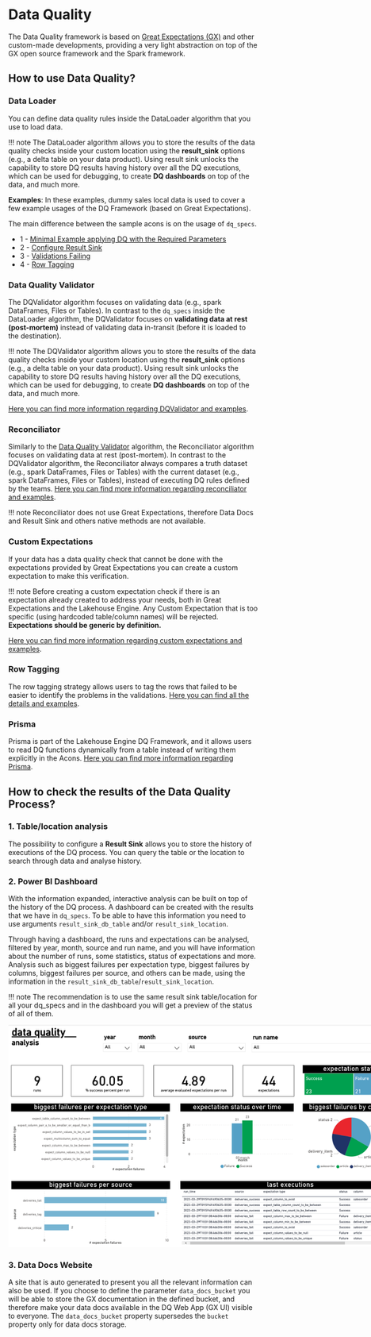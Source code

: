 # Data Quality

The Data Quality framework is based on [Great Expectations (GX)](https://greatexpectations.io/) and other custom-made 
developments, providing a very light abstraction on top of the GX open source framework and the Spark framework.

## How to use Data Quality?

### Data Loader
You can define data quality rules inside the DataLoader algorithm that you use to load data.

!!! note
    The DataLoader algorithm allows you to store the results of the data quality checks inside your custom location
    using the **result_sink** options (e.g., a delta table on your data product). Using result sink unlocks the 
    capability to store DQ results having history over all the DQ executions, which can be used for debugging, 
    to create **DQ dashboards** on top of the data, and much more.

**Examples**:
In these examples, dummy sales local data is used to cover a few example usages of the DQ Framework
(based on Great Expectations).

The main difference between the sample acons is on the usage of `dq_specs`.

- 1 - [Minimal Example applying DQ with the Required Parameters](minimal_example/minimal_example.md)
- 2 - [Configure Result Sink](result_sink/result_sink.md)
- 3 - [Validations Failing](validations_failing/validations_failing.md)
- 4 - [Row Tagging](row_tagging/row_tagging.md)

### Data Quality Validator

The DQValidator algorithm focuses on validating data (e.g., spark DataFrames, Files or Tables).
In contrast to the `dq_specs` inside the DataLoader algorithm, the DQValidator focuses on **validating data at rest 
(post-mortem)** instead of validating data in-transit (before it is loaded to the destination).

!!! note
    The DQValidator algorithm allows you to store the results of the data quality checks inside your custom location
    using the **result_sink** options (e.g., a delta table on your data product). Using result sink unlocks the
    capability to store DQ results having history over all the DQ executions, which can be used for debugging,
    to create **DQ dashboards** on top of the data, and much more.

[Here you can find more information regarding DQValidator and examples](data_quality_validator/data_quality_validator.md).


### Reconciliator

Similarly to the [Data Quality Validator](#data-quality-validator) algorithm, the Reconciliator algorithm focuses on 
validating data at rest (post-mortem). In contrast to the DQValidator algorithm, the Reconciliator always compares a 
truth dataset (e.g., spark DataFrames, Files or Tables) with the current dataset (e.g., spark DataFrames, Files or 
Tables), instead of executing DQ rules defined by the teams. 
[Here you can find more information regarding reconciliator and examples](../reconciliator/reconciliator.md).

!!! note
    Reconciliator does not use Great Expectations, therefore Data Docs and Result Sink and others native methods are not available.

### Custom Expectations

If your data has a data quality check that cannot be done with the expectations provided by Great Expectations you 
can create a custom expectation to make this verification.

!!! note
    Before creating a custom expectation check if there is an expectation already created to address your needs, 
    both in Great Expectations and the Lakehouse Engine.
    Any Custom Expectation that is too specific (using hardcoded table/column names) will be rejected.
    **Expectations should be generic by definition.**

[Here you can find more information regarding custom expectations and examples](custom_expectations/custom_expectations.md).

### Row Tagging
The row tagging strategy allows users to tag the rows that failed to be easier to identify the problems 
in the validations. [Here you can find all the details and examples](row_tagging/row_tagging.md).

### Prisma
Prisma is part of the Lakehouse Engine DQ Framework, and it allows users to read DQ functions dynamically from a table instead of writing them explicitly in the Acons.
[Here you can find more information regarding Prisma](prisma/prisma.md).

## How to check the results of the Data Quality Process?

### 1. Table/location analysis
The possibility to configure a **Result Sink** allows you to store the history of executions of the DQ process. 
You can query the table or the location to search through data and analyse history.

### 2. Power BI Dashboard 
With the information expanded, interactive analysis can be built on top of the history of the DQ process.
A dashboard can be created with the results that we have in `dq_specs`. To be able to have this information you 
need to use arguments `result_sink_db_table` and/or `result_sink_location`.

Through having a dashboard, the runs and expectations can be analysed, filtered by year, month, source and 
run name, and you will have information about the number of runs, some statistics, status of expectations and more. 
Analysis such as biggest failures per expectation type, biggest failures by columns, biggest failures per source, 
and others can be made, using the information in the `result_sink_db_table`/`result_sink_location`.

!!! note
    The recommendation is to use the same result sink table/location for all your dq_specs and 
    in the dashboard you will get a preview of the status of all of them.

<img src="../../assets/img/dq_dashboard.png?raw=true" style="max-width: 800px; height: auto; "/>

### 3. Data Docs Website
A site that is auto generated to present you all the relevant information can also be used. If you choose to define 
the parameter `data_docs_bucket` you will be able to store the GX documentation in the defined bucket,
and therefore make your data docs available in the DQ Web App (GX UI) visible to everyone. 
The `data_docs_bucket` property supersedes the `bucket` property only for data docs storage.
